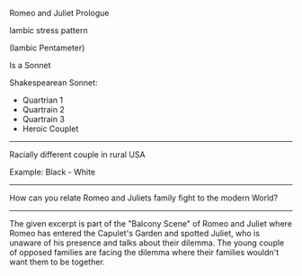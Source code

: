 Romeo and Juliet Prologue

Iambic stress pattern

(Iambic Pentameter)

Is a Sonnet

Shakespearean Sonnet:
- Quartrian 1
- Quartrain 2
- Quartrain 3
- Heroic Couplet

---

Racially different couple in rural USA

Example: Black - White

---

How can you relate Romeo and Juliets family fight to the modern World?

---

The given excerpt is part of the "Balcony Scene" of Romeo and Juliet where Romeo has entered the Capulet's Garden and spotted Juliet, who is unaware of his presence and talks about their dilemma.
The young couple of opposed families are facing the dilemma where their families wouldn't want them to be together.

